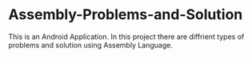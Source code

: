 # Assembly-Problems-and-Solution

This is an Android Application.
In this project there are diffrient types of problems and solution using Assembly Language.

